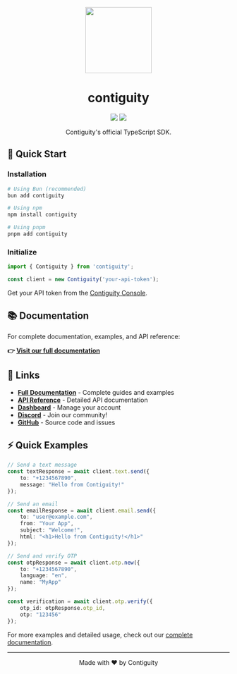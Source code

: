 <p align='center'><img src="https://contiguity.co/assets/icon-black.png" height="150px"/></p>
<h1 align='center'>contiguity</h1>

<p align='center'>
    <img display="inline-block" src="https://img.shields.io/npm/v/contiguity?style=for-the-badge" />
    <img display="inline-block" src="https://img.shields.io/badge/Made%20with-TypeScript-3178C6?style=for-the-badge&logo=typescript&logoColor=white" />
</p>
<p align='center'>Contiguity's official TypeScript SDK.</p>

## 🚀 Quick Start

### Installation

```bash
# Using Bun (recommended)
bun add contiguity

# Using npm
npm install contiguity

# Using pnpm
pnpm add contiguity
```

### Initialize

```typescript
import { Contiguity } from 'contiguity';

const client = new Contiguity('your-api-token');
```

Get your API token from the [Contiguity Console](https://console.contiguity.com/).

## 📚 Documentation

For complete documentation, examples, and API reference:

**👉 [Visit our full documentation](https://docs.contiguity.com/sdk/js)**

## 🔗 Links

- **[Full Documentation](https://docs.contiguity.com/sdk/js)** - Complete guides and examples
- **[API Reference](https://docs.contiguity.com/api-reference/)** - Detailed API documentation
- **[Dashboard](https://console.contiguity.com/)** - Manage your account
- **[Discord](https://discord.gg/Z9K5XAsS7H)** - Join our community!
- **[GitHub](https://github.com/contiguity/javascript)** - Source code and issues

## ⚡ Quick Examples

```typescript
// Send a text message
const textResponse = await client.text.send({
    to: "+1234567890",
    message: "Hello from Contiguity!"
});
```

```typescript
// Send an email
const emailResponse = await client.email.send({
    to: "user@example.com",
    from: "Your App",
    subject: "Welcome!",
    html: "<h1>Hello from Contiguity!</h1>"
});
```

```typescript
// Send and verify OTP
const otpResponse = await client.otp.new({
    to: "+1234567890",
    language: "en",
    name: "MyApp"
});

const verification = await client.otp.verify({
    otp_id: otpResponse.otp_id,
    otp: "123456"
});
```

For more examples and detailed usage, check out our [complete documentation](https://docs.contiguity.com/sdk/js).

---

<p align='center'>Made with ❤️ by Contiguity</p>
